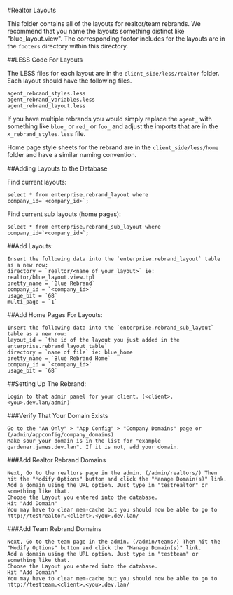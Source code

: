 #Realtor Layouts


This folder contains all of the layouts for realtor/team rebrands. We recommend that you name the layouts something distinct like "blue_layout.view".
The corresponding footor includes for the layouts are in the `footers` directory within this directory.

##LESS Code For Layouts

The LESS files for each layout are in the `client_side/less/realtor` folder. Each layout should have the following files.

	agent_rebrand_styles.less
	agent_rebrand_variables.less
	agent_rebrand_layout.less

If you have multiple rebrands you would simply replace the `agent_`  with something like `blue_` or `red_` or `foo_` and adjust the imports that are in the `x_rebrand_styles.less` file.

Home page style sheets for the rebrand are in the `client_side/less/home` folder and have a similar naming convention.

##Adding Layouts to the Database

Find current layouts:

	select * from enterprise.rebrand_layout where company_id=`<company_id>`;

Find current sub layouts (home pages):
	
	select * from enterprise.rebrand_sub_layout where company_id=`<company_id>`;

##Add Layouts:
	
	Insert the following data into the `enterprise.rebrand_layout` table as a new row:
	directory = `realtor/<name_of_your_layout>` ie: realtor/blue_layout.view.tpl
	pretty_name = `Blue Rebrand`
	company_id = `<company_id>`
	usage_bit = `68`
	multi_page = `1`

##Add Home Pages For Layouts:

	Insert the following data into the `enterprise.rebrand_sub_layout` table as a new row:
	layout_id = `the id of the layout you just added in the enterprise.rebrand_layout table`
	directory = `name of file` ie: blue_home
	pretty_name = `Blue Rebrand Home`
	company_id = `<company_id>`
	usage_bit = `68`

##Setting Up The Rebrand:

	Login to that admin panel for your client. (<client>.<you>.dev.lan/admin)

###Verify That Your Domain Exists

	Go to the "AW Only" > "App Config" > "Company Domains" page or (/admin/appconfig/company_domains)
	Make sour your domain is in the list for "example gardener.james.dev.lan". If it is not, add your domain.

###Add Realtor Rebrand Domains

	Next, Go to the realtors page in the admin. (/admin/realtors/) Then hit the "Modify Options" button and click the "Manage Domain(s)" link.
	Add a domain using the URL option. Just type in "testrealtor" or something like that.
	Choose the Layout you entered into the database.
	Hit "Add Domain"
	You may have to clear mem-cache but you should now be able to go to http://testrealtor.<client>.<you>.dev.lan/

###Add Team Rebrand Domains

	Next, Go to the team page in the admin. (/admin/teams/) Then hit the "Modify Options" button and click the "Manage Domain(s)" link.
	Add a domain using the URL option. Just type in "testteam" or something like that.
	Choose the Layout you entered into the database.
	Hit "Add Domain"
	You may have to clear mem-cache but you should now be able to go to http://testteam.<client>.<you>.dev.lan/